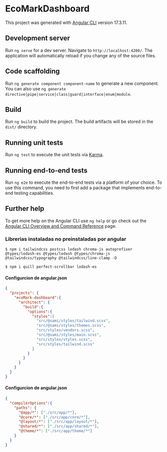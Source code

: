# EcoMarkDashboard

This project was generated with [Angular CLI](https://github.com/angular/angular-cli) version 17.3.11.

## Development server

Run `ng serve` for a dev server. Navigate to `http://localhost:4200/`. The application will automatically reload if you change any of the source files.

## Code scaffolding

Run `ng generate component component-name` to generate a new component. You can also use `ng generate directive|pipe|service|class|guard|interface|enum|module`.

## Build

Run `ng build` to build the project. The build artifacts will be stored in the `dist/` directory.

## Running unit tests

Run `ng test` to execute the unit tests via [Karma](https://karma-runner.github.io).

## Running end-to-end tests

Run `ng e2e` to execute the end-to-end tests via a platform of your choice. To use this command, you need to first add a package that implements end-to-end testing capabilities.

## Further help

To get more help on the Angular CLI use `ng help` or go check out the [Angular CLI Overview and Command Reference](https://angular.io/cli) page.



### Librerias instaladas no preinstaladas por angular
```shell
$ npm i tailwindcss postcss lodash chroma-js autoprefixer @types/lodash-es @types/lodash @types/chroma-js @tailwindcss/typography @tailwindcss/line-clamp -D
```

```shell
$ npm i quill perfect-scrollbar lodash-es
```

#### Configurcion de angular.json
```json
{
  "projects": {
    "ecoMark-dashboard":{
      "architect": {
        "build":{
          "options":{
            "styles":[
              "src/@sami/styles/tailwind.scss",
              "src/@sami/styles/themes.scss",
              "src/styles/vendors.scss",
              "src/@sami/styles/main.scss",
              "src/styles/styles.scss",
              "src/styles/tailwind.scss"
            ]
          }
        }
      }
    }
  }
}
```

#### Configurcion de angular.json
```json
{
  "compilerOptions":{
    "paths": {
      "@app/*": ["./src/app/*"],
      "@core/*": ["./src/app/core/*"],
      "@layout/*": ["./src/app/layout/*"],
      "@shared/*": ["./src/app/shared/*"],
      "@theme/*": ["./src/app/theme/*"]
    }
  }
}
```
